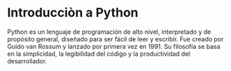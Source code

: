 # Introducciòn a Python
Python es un lenguaje de programación de alto nivel, interpretado y de propósito general, diseñado para ser fácil de leer y escribir. Fue creado por Guido van Rossum y lanzado por primera vez en 1991. Su filosofía se basa en la simplicidad, la legibilidad del código y la productividad del desarrollador.  
